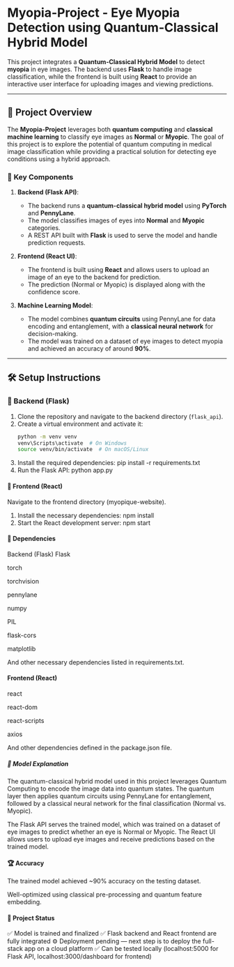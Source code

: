 # Myopia-Project - Eye Myopia Detection using Quantum-Classical Hybrid Model

This project integrates a **Quantum-Classical Hybrid Model** to detect **myopia** in eye images. The backend uses **Flask** to handle image classification, while the frontend is built using **React** to provide an interactive user interface for uploading images and viewing predictions.

---

## 🚀 Project Overview

The **Myopia-Project** leverages both **quantum computing** and **classical machine learning** to classify eye images as **Normal** or **Myopic**. The goal of this project is to explore the potential of quantum computing in medical image classification while providing a practical solution for detecting eye conditions using a hybrid approach.

### 🔹 **Key Components**

1. **Backend (Flask API)**: 
   - The backend runs a **quantum-classical hybrid model** using **PyTorch** and **PennyLane**.
   - The model classifies images of eyes into **Normal** and **Myopic** categories.
   - A REST API built with **Flask** is used to serve the model and handle prediction requests.

2. **Frontend (React UI)**: 
   - The frontend is built using **React** and allows users to upload an image of an eye to the backend for prediction.
   - The prediction (Normal or Myopic) is displayed along with the confidence score.

3. **Machine Learning Model**: 
   - The model combines **quantum circuits** using PennyLane for data encoding and entanglement, with a **classical neural network** for decision-making.
   - The model was trained on a dataset of eye images to detect myopia and achieved an accuracy of around **90%**.

---

## 🛠️ Setup Instructions

### 🔹 Backend (Flask)
1. Clone the repository and navigate to the backend directory (`flask_api`).
2. Create a virtual environment and activate it:
   ```bash
   python -m venv venv
   venv\Scripts\activate  # On Windows
   source venv/bin/activate  # On macOS/Linux
3. Install the required dependencies:
pip install -r requirements.txt
4. Run the Flask API:
python app.py


#### 🔹 Frontend (React)
Navigate to the frontend directory (myopique-website).

1. Install the necessary dependencies:
npm install
2. Start the React development server:
npm start
#### 🔧 Dependencies
Backend (Flask)
Flask

torch

torchvision

pennylane

numpy

PIL

flask-cors

matplotlib

And other necessary dependencies listed in requirements.txt.

#### Frontend (React)
react

react-dom

react-scripts

axios

And other dependencies defined in the package.json file.

##### 🧠 Model Explanation
The quantum-classical hybrid model used in this project leverages Quantum Computing to encode the image data into quantum states. The quantum layer then applies quantum circuits using PennyLane for entanglement, followed by a classical neural network for the final classification (Normal vs. Myopic).

The Flask API serves the trained model, which was trained on a dataset of eye images to predict whether an eye is Normal or Myopic. The React UI allows users to upload eye images and receive predictions based on the trained model.

#### 🏆 Accuracy
The trained model achieved ~90% accuracy on the testing dataset.

Well-optimized using classical pre-processing and quantum feature embedding.

#### 🚧 Project Status
✅ Model is trained and finalized
✅ Flask backend and React frontend are fully integrated
⚙️ Deployment pending — next step is to deploy the full-stack app on a cloud platform
✅ Can be tested locally (localhost:5000 for Flask API, localhost:3000/dashboard for frontend)